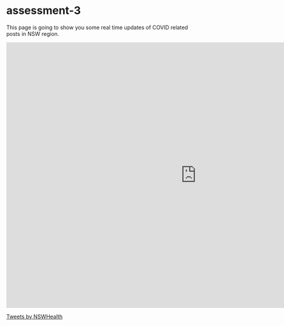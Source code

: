 # assessment-3

This page is going to show you some real time updates of COVID related posts in NSW region.

<iframe src="https://www.facebook.com/plugins/page.php?href=https%3A%2F%2Fwww.facebook.com%2FNewSouthWalesHealth%2F&tabs=timeline&width=1000&height=700&small_header=true&adapt_container_width=true&hide_cover=true&show_facepile=true&appId" width="1000" height="700" style="border:none;overflow:hidden" scrolling="no" frameborder="0" allowfullscreen="true" allow="autoplay; clipboard-write; encrypted-media; picture-in-picture; web-share"></iframe>


<a class="twitter-timeline" data-width="500" data-height="700" data-theme="dark" href="https://twitter.com/NSWHealth?ref_src=twsrc%5Etfw">Tweets by NSWHealth</a> <script async src="https://platform.twitter.com/widgets.js" charset="utf-8"></script>
